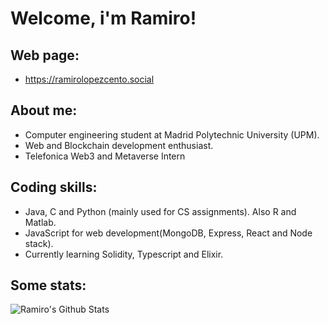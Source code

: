 # Welcome, i'm Ramiro!
## Web page:
* https://ramirolopezcento.social

## About me:


* Computer engineering student at Madrid Polytechnic University (UPM).
* Web and Blockchain development enthusiast.
* Telefonica Web3 and Metaverse Intern 

## Coding skills:

* Java, C and Python (mainly used for CS assignments). Also R and Matlab. 
* JavaScript for web development(MongoDB, Express, React and Node stack).
* Currently learning Solidity, Typescript and Elixir.

## Some stats:

![Ramiro's Github Stats](https://github-readme-stats.vercel.app/api?username=ramirolc02&bg_color=30,0ff1ce,904e95&title_color=fff&text_color=fff)
